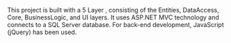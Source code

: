 This project is built with a 5 Layer , consisting of the Entities, DataAccess, Core, BusinessLogic, and UI layers. It uses ASP.NET MVC technology and connects to a SQL Server database. For back-end development, JavaScript (jQuery) has been used.
